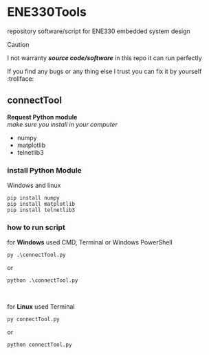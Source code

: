 # ENE330Tools
repository software/script for ENE330 embedded system design

> [!CAUTION]
> I not warranty ***source code/software*** in this repo it can run perfectly
>
> If you find any bugs or any thing else I trust you can fix it by yourself :trollface:

## connectTool
**Request Python module**  
*make sure you install in your computer*
- numpy
- matplotlib
- telnetlib3  

### install Python Module
Windows and linux
```cli
pip install numpy
pip install matplotlib
pip install telnetlib3
```
### how to run script
for **Windows** used CMD, Terminal or Windows PowerShell
```cli
py .\connectTool.py
```
or
```cli
python .\connectTool.py
```
</br>

for **Linux** used Terminal
```cli
py connectTool.py
```
or
```cli
python connectTool.py
```